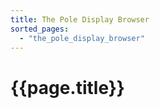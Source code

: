 ```yaml
---
title: The Pole Display Browser
sorted_pages:
  - "the_pole_display_browser"
---
```

# {{page.title}}
